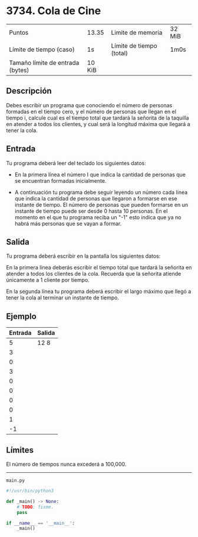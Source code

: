 # 3734. Cola de Cine

<table style="margin-left: auto; margin-right: auto;">
<tbody>
  <tr>
    <td>Puntos</td>
    <td>13.35</td>
    <td>Limite de memoria</td>
    <td>32 MiB</td>
  </tr>
  <tr>
    <td>Límite de tiempo (caso)</td>
    <td>1s</td>
    <td>Límite de tiempo (total)</td>
    <td>1m0s</td>
  </tr>
  <tr>
    <td>Tamaño límite de entrada (bytes)</td>
    <td>10 KiB</td>
    <td></td>
    <td></td>
  </tr>
</tbody>
</table>

## Descripción

Debes escribir un programa que conociendo el número de personas
formadas en el tiempo cero, y el número de personas que llegan en el
tiempo i, calcule cual es el tiempo total que tardará la señorita de la
taquilla en atender a todos los clientes, y cual será la longitud
máxima que llegará a tener la cola.

## Entrada

Tu programa deberá leer del teclado los siguientes datos:

* En la primera línea el número I que indica la cantidad de personas
  que se encuentran formadas inicialmente.

* A continuación tu programa debe seguir leyendo un número cada línea
  que indica la cantidad de personas que llegaron a formarse en ese
  instante de tiempo.  El número de personas que pueden formarse en un
  instante de tiempo puede ser desde 0 hasta 10 personas. En el momento
  en el que tu programa reciba un "-1" esto indica que ya no habrá más
  personas que se vayan a formar.

## Salida

Tu programa deberá escribir en la pantalla los siguientes datos:

En la primera línea deberás escribir el tiempo total que tardará la
señorita en atender a todos los clientes de la cola. Recuerda que la
señorita atiende únicamente a 1 cliente por tiempo.

En la segunda línea tu programa deberá escribir el largo máximo que
llegó a tener la cola al terminar un instante de tiempo.

## Ejemplo

|Entrada|Salida|
|-------|------|
|5      |12 8  |
|3      |      |
|0      |      |
|3      |      |
|0      |      |
|0      |      |
|0      |      |
|0      |      |
|1      |      |
|-1     |      |

## Límites

El número de tiempos nunca excederá a 100,000.

---


`main.py`
```python
#!/usr/bin/python3

def _main() -> None:
    # TODO: fixme.
    pass

if __name__ == '__main__':
    _main()
```